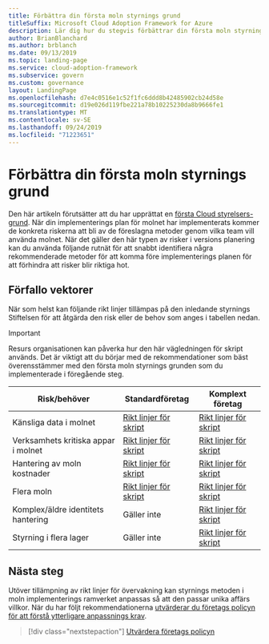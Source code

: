 ```yaml
---
title: Förbättra din första moln styrnings grund
titleSuffix: Microsoft Cloud Adoption Framework for Azure
description: Lär dig hur du stegvis förbättrar din första moln styrnings grund.
author: BrianBlanchard
ms.author: brblanch
ms.date: 09/13/2019
ms.topic: landing-page
ms.service: cloud-adoption-framework
ms.subservice: govern
ms.custom: governance
layout: LandingPage
ms.openlocfilehash: d7e4c0516e1c52f1fc6ddd8b42485902cb24d58e
ms.sourcegitcommit: d19e026d119fbe221a78b10225230da8b9666fe1
ms.translationtype: MT
ms.contentlocale: sv-SE
ms.lasthandoff: 09/24/2019
ms.locfileid: "71223651"
---
```

# <a name="improve-your-initial-cloud-governance-foundation"></a>Förbättra din första moln styrnings grund

Den här artikeln förutsätter att du har upprättat en [första Cloud styrelsers-grund](./initial-foundation.md). När din implementerings plan för molnet har implementerats kommer de konkreta riskerna att bli av de föreslagna metoder genom vilka team vill använda molnet. När det gäller den här typen av risker i versions planering kan du använda följande rutnät för att snabbt identifiera några rekommenderade metoder för att komma före implementerings planen för att förhindra att risker blir riktiga hot.

## <a name="maturity-vectors"></a>Förfallo vektorer

När som helst kan följande rikt linjer tillämpas på den inledande styrnings Stiftelsen för att åtgärda den risk eller de behov som anges i tabellen nedan.

> [!IMPORTANT]
> Resurs organisationen kan påverka hur den här vägledningen för skript används. Det är viktigt att du börjar med de rekommendationer som bäst överensstämmer med den första moln styrnings grunden som du implementerade i föregående steg.

|Risk/behöver | Standardföretag | Komplext företag |
|---|---|---|
|Känsliga data i molnet|[Rikt linjer för skript](./guides/standard/security-baseline-improvement.md)|[Rikt linjer för skript](./guides/complex/security-baseline-improvement.md)|
|Verksamhets kritiska appar i molnet|[Rikt linjer för skript](./guides/standard/resource-consistency-improvement.md)|[Rikt linjer för skript](./guides/complex/resource-consistency-improvement.md)|
|Hantering av moln kostnader|[Rikt linjer för skript](./guides/standard/cost-management-improvement.md)|[Rikt linjer för skript](./guides/complex/cost-management-improvement.md)|
|Flera moln|[Rikt linjer för skript](./guides/standard/multicloud-improvement.md)|[Rikt linjer för skript](./guides/complex/multicloud-improvement.md)|
|Komplex/äldre identitets hantering|Gäller inte|[Rikt linjer för skript](./guides/complex/identity-baseline-improvement.md)|
|Styrning i flera lager|Gäller inte|[Rikt linjer för skript](./guides/complex/multiple-layers-of-governance.md)|

## <a name="next-steps"></a>Nästa steg

Utöver tillämpning av rikt linjer för övervakning kan styrnings metoden i moln implementerings ramverket anpassas så att den passar unika affärs villkor. När du har följt rekommendationerna [utvärderar du företags policyn för att förstå ytterligare anpassnings krav](./corporate-policy.md).

> [!div class="nextstepaction"]
> [Utvärdera företags policyn](./corporate-policy.md)
